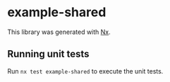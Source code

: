 # example-shared

This library was generated with [Nx](https://nx.dev).

## Running unit tests

Run `nx test example-shared` to execute the unit tests.
